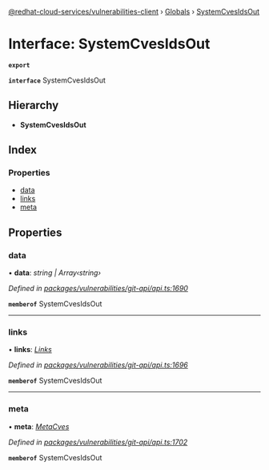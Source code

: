[@redhat-cloud-services/vulnerabilities-client](../README.md) › [Globals](../globals.md) › [SystemCvesIdsOut](systemcvesidsout.md)

# Interface: SystemCvesIdsOut

**`export`** 

**`interface`** SystemCvesIdsOut

## Hierarchy

* **SystemCvesIdsOut**

## Index

### Properties

* [data](systemcvesidsout.md#data)
* [links](systemcvesidsout.md#links)
* [meta](systemcvesidsout.md#meta)

## Properties

###  data

• **data**: *string | Array‹string›*

*Defined in [packages/vulnerabilities/git-api/api.ts:1690](https://github.com/RedHatInsights/javascript-clients/blob/master/packages/vulnerabilities/git-api/api.ts#L1690)*

**`memberof`** SystemCvesIdsOut

___

###  links

• **links**: *[Links](links.md)*

*Defined in [packages/vulnerabilities/git-api/api.ts:1696](https://github.com/RedHatInsights/javascript-clients/blob/master/packages/vulnerabilities/git-api/api.ts#L1696)*

**`memberof`** SystemCvesIdsOut

___

###  meta

• **meta**: *[MetaCves](metacves.md)*

*Defined in [packages/vulnerabilities/git-api/api.ts:1702](https://github.com/RedHatInsights/javascript-clients/blob/master/packages/vulnerabilities/git-api/api.ts#L1702)*

**`memberof`** SystemCvesIdsOut
